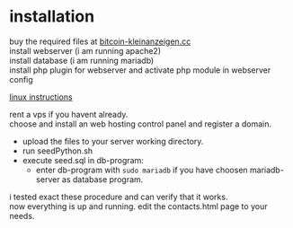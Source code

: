 # installation

buy the required files at [bitcoin-kleinanzeigen.cc](https://bitcoin-kleinanzeigen.cc/wordpress/?product=own-your-own-lernplattform-autologin-server)  
install webserver (i am running apache2)  
install database  (i am running mariadb)  
install php plugin for webserver and activate php module in webserver config  

[linux instructions](https://www.digitalocean.com/community/tutorials/how-to-install-lamp-stack-on-ubuntu)  

rent a vps if you havent already.  
choose and install an web hosting control panel and register a domain.  
- upload the files to your server working directory.  
- run seedPython.sh  
- execute seed.sql in db-program:  
    - enter db-program with `sudo mariadb` if you have choosen mariadb-server as database program.  

i tested exact these procedure and can verify that it works.  
now everything is up and running. edit the contacts.html page to your needs.  
